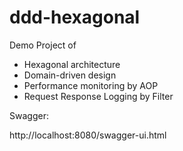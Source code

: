 # ddd-hexagonal

Demo Project of
* Hexagonal architecture
* Domain-driven design
* Performance monitoring by AOP
* Request Response Logging by Filter

Swagger:

http://localhost:8080/swagger-ui.html